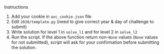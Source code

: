 Instructions 
  1. Add your cookie in `aoc_cookie.json` file 
  2. Edit `2020/template.py` (need to give correct year & day of challenge to submit)
  3. Write solution for level 1 in `solve_l1` and for level 2 in `solve_l2`
  4. Run the script. If the above function return non-`None` values (`None` values for not submitted), script will ask for your confirmation before submitting the solution.  

